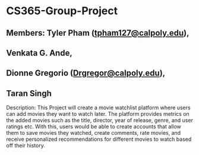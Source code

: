 # CS365-Group-Project

## Members:    Tyler Pham (tpham127@calpoly.edu), 
##             Venkata G. Ande, 
##             Dionne Gregorio (Drgregor@calpoly.edu), 
##             Taran Singh


Description: This Project will create a movie watchlist platform where users can add movies they want to watch later. The platform provides metrics on the added movies such as the title, director, year of release, genre, and user ratings etc. With this, users would be able to create accounts that allow them to save movies they watched, create comments, rate movies, and receive personalized recommendations for different movies to watch based off their history. 
